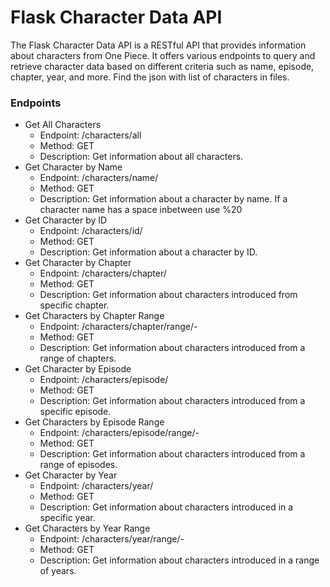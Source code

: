 # Flask Character Data API

The Flask Character Data API is a RESTful API that provides information about characters from One Piece. It offers various endpoints to query and retrieve character data based on different criteria such as name, episode, chapter, year, and more.
Find the json with list of characters in files.

### Endpoints
 - Get All Characters
   - Endpoint: /characters/all
   - Method: GET
   - Description: Get information about all characters.
 - Get Character by Name
   - Endpoint: /characters/name/<name>
   - Method: GET
   - Description: Get information about a character by name. If a character name has a space inbetween use %20
 - Get Character by ID
   - Endpoint: /characters/id/<id>
   - Method: GET
   - Description: Get information about a character by ID.
 - Get Character by Chapter
   - Endpoint: /characters/chapter/<chapter>
   - Method: GET
   - Description: Get information about characters introduced from specific chapter.
 - Get Characters by Chapter Range
   - Endpoint: /characters/chapter/range/<chapter1>-<chapter2>
   - Method: GET
   - Description: Get information about characters introduced from a range of chapters.
 - Get Character by Episode
   - Endpoint: /characters/episode/<episode>
   - Method: GET
   - Description: Get information about characters introduced from a specific episode.
 - Get Characters by Episode Range
   - Endpoint: /characters/episode/range/<episode1>-<episode2>
   - Method: GET
   - Description: Get information about characters introduced from a range of episodes.
 - Get Character by Year
   - Endpoint: /characters/year/<year>
   - Method: GET
   - Description: Get information about characters introduced in a specific year.
 - Get Characters by Year Range
   - Endpoint: /characters/year/range/<year1>-<year2>
   - Method: GET
   - Description: Get information about characters introduced in a range of years.
